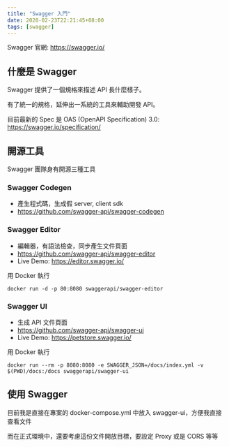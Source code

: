 ```yaml
---
title: "Swagger 入門"
date: 2020-02-23T22:21:45+08:00
tags: [swagger]
---
```


Swagger 官網: https://swagger.io/

## 什麼是 Swagger

Swagger 提供了一個規格來描述 API 長什麼樣子。

有了統一的規格，延伸出一系統的工具來輔助開發 API。

目前最新的 Spec 是 OAS (OpenAPI Specification) 3.0: https://swagger.io/specification/

## 開源工具

Swagger 團隊身有開源三種工具

### Swagger Codegen

- 產生程式碼，生成假 server, client sdk
- https://github.com/swagger-api/swagger-codegen

### Swagger Editor

- 編輯器，有語法檢查，同步產生文件頁面
- https://github.com/swagger-api/swagger-editor
- Live Demo: https://editor.swagger.io/

用 Docker 執行

```
docker run -d -p 80:8080 swaggerapi/swagger-editor
```

### Swagger UI

- 生成 API 文件頁面
- https://github.com/swagger-api/swagger-ui
- Live Demo: https://petstore.swagger.io/

用 Docker 執行

```
docker run --rm -p 8080:8080 -e SWAGGER_JSON=/docs/index.yml -v $(PWD)/docs:/docs swaggerapi/swagger-ui
```

## 使用 Swagger

目前我是直接在專案的 docker-compose.yml 中放入 swagger-ui，方便我直接查看文件

而在正式環境中，還要考慮這份文件開放目標，要設定 Proxy 或是 CORS 等等
